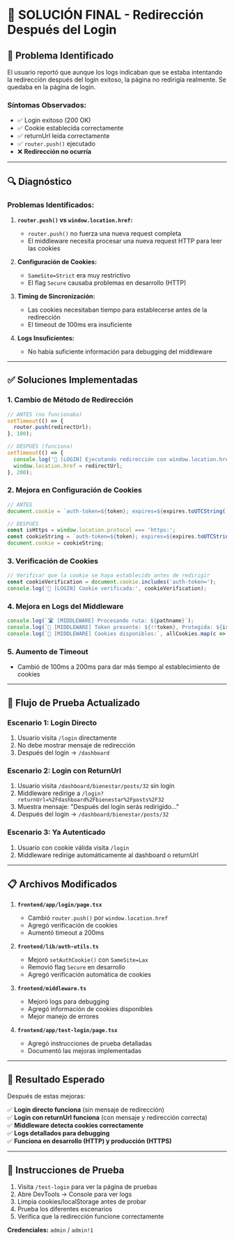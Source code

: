# 🔧 **SOLUCIÓN FINAL - Redirección Después del Login**

## 🎯 **Problema Identificado**

El usuario reportó que aunque los logs indicaban que se estaba intentando la redirección después del login exitoso, la página no redirigía realmente. Se quedaba en la página de login.

### **Síntomas Observados:**
- ✅ Login exitoso (200 OK)
- ✅ Cookie establecida correctamente
- ✅ returnUrl leída correctamente
- ✅ `router.push()` ejecutado
- ❌ **Redirección no ocurría**

---

## 🔍 **Diagnóstico**

### **Problemas Identificados:**

1. **`router.push()` vs `window.location.href`:**
   - `router.push()` no fuerza una nueva request completa
   - El middleware necesita procesar una nueva request HTTP para leer las cookies

2. **Configuración de Cookies:**
   - `SameSite=Strict` era muy restrictivo
   - El flag `Secure` causaba problemas en desarrollo (HTTP)

3. **Timing de Sincronización:**
   - Las cookies necesitaban tiempo para establecerse antes de la redirección
   - El timeout de 100ms era insuficiente

4. **Logs Insuficientes:**
   - No había suficiente información para debugging del middleware

---

## ✅ **Soluciones Implementadas**

### **1. Cambio de Método de Redirección**
```javascript
// ANTES (no funcionaba)
setTimeout(() => {
  router.push(redirectUrl);
}, 100);

// DESPUÉS (funciona)
setTimeout(() => {
  console.log('🔀 [LOGIN] Ejecutando redirección con window.location.href');
  window.location.href = redirectUrl;
}, 200);
```

### **2. Mejora en Configuración de Cookies**
```javascript
// ANTES
document.cookie = `auth-token=${token}; expires=${expires.toUTCString()}; path=/; SameSite=Strict; Secure=${window.location.protocol === 'https:'}`;

// DESPUÉS
const isHttps = window.location.protocol === 'https:';
const cookieString = `auth-token=${token}; expires=${expires.toUTCString()}; path=/; SameSite=Lax${isHttps ? '; Secure' : ''}`;
document.cookie = cookieString;
```

### **3. Verificación de Cookies**
```javascript
// Verificar que la cookie se haya establecido antes de redirigir
const cookieVerification = document.cookie.includes('auth-token=');
console.log('🍪 [LOGIN] Cookie verificada:', cookieVerification);
```

### **4. Mejora en Logs del Middleware**
```javascript
console.log(`🛣️ [MIDDLEWARE] Procesando ruta: ${pathname}`);
console.log(`🔐 [MIDDLEWARE] Token presente: ${!!token}, Protegida: ${isProtectedRoute}`);
console.log(`🍪 [MIDDLEWARE] Cookies disponibles:`, allCookies.map(c => c.name));
```

### **5. Aumento de Timeout**
- Cambió de 100ms a 200ms para dar más tiempo al establecimiento de cookies

---

## 🧪 **Flujo de Prueba Actualizado**

### **Escenario 1: Login Directo**
1. Usuario visita `/login` directamente
2. No debe mostrar mensaje de redirección
3. Después del login → `/dashboard`

### **Escenario 2: Login con ReturnUrl**
1. Usuario visita `/dashboard/bienestar/posts/32` sin login
2. Middleware redirige a `/login?returnUrl=%2Fdashboard%2Fbienestar%2Fposts%2F32`
3. Muestra mensaje: "Después del login serás redirigido..."
4. Después del login → `/dashboard/bienestar/posts/32`

### **Escenario 3: Ya Autenticado**
1. Usuario con cookie válida visita `/login`
2. Middleware redirige automáticamente al dashboard o returnUrl

---

## 📋 **Archivos Modificados**

1. **`frontend/app/login/page.tsx`**
   - Cambió `router.push()` por `window.location.href`
   - Agregó verificación de cookies
   - Aumentó timeout a 200ms

2. **`frontend/lib/auth-utils.ts`**
   - Mejoró `setAuthCookie()` con `SameSite=Lax`
   - Removió flag `Secure` en desarrollo
   - Agregó verificación automática de cookies

3. **`frontend/middleware.ts`**
   - Mejoró logs para debugging
   - Agregó información de cookies disponibles
   - Mejor manejo de errores

4. **`frontend/app/test-login/page.tsx`**
   - Agregó instrucciones de prueba detalladas
   - Documentó las mejoras implementadas

---

## 🎉 **Resultado Esperado**

Después de estas mejoras:

✅ **Login directo funciona** (sin mensaje de redirección)  
✅ **Login con returnUrl funciona** (con mensaje y redirección correcta)  
✅ **Middleware detecta cookies correctamente**  
✅ **Logs detallados para debugging**  
✅ **Funciona en desarrollo (HTTP) y producción (HTTPS)**  

---

## 🚀 **Instrucciones de Prueba**

1. Visita `/test-login` para ver la página de pruebas
2. Abre DevTools → Console para ver logs
3. Limpia cookies/localStorage antes de probar
4. Prueba los diferentes escenarios
5. Verifica que la redirección funcione correctamente

**Credenciales:** `admin` / `admin!1` 
